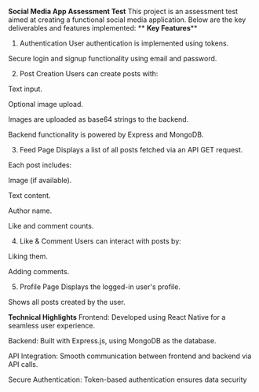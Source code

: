 **Social Media App Assessment Test**
This project is an assessment test aimed at creating a functional social media application. Below are the key deliverables and features implemented:
**
**Key Features****
1. Authentication
User authentication is implemented using tokens.

Secure login and signup functionality using email and password.

2. Post Creation
Users can create posts with:

Text input.

Optional image upload.

Images are uploaded as base64 strings to the backend.

Backend functionality is powered by Express and MongoDB.

3. Feed Page
Displays a list of all posts fetched via an API GET request.

Each post includes:

Image (if available).

Text content.

Author name.

Like and comment counts.

4. Like & Comment
Users can interact with posts by:

Liking them.

Adding comments.

5. Profile Page
Displays the logged-in user's profile.

Shows all posts created by the user.

**Technical Highlights**
Frontend: Developed using React Native for a seamless user experience.

Backend: Built with Express.js, using MongoDB as the database.

API Integration: Smooth communication between frontend and backend via API calls.

Secure Authentication: Token-based authentication ensures data security
